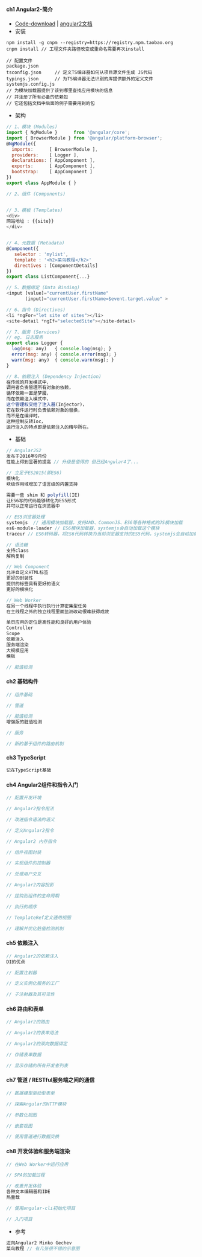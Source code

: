 #### **ch1 Angular2-简介**

* [Code-download](https://github.com/mgechev/switching-to-angular2) \| [angular2文档](https://angular.io/docs/ts/latest/quickstart.html)
* 安装

```
npm install -g cnpm --registry=https://registry.npm.taobao.org
cnpm install // 工程文件夹路径改变或重命名需要再次install

// 配置文件
package.json 
tsconfig.json     // 定义TS编译器如何从项目源文件生成 JS代码
typings.json      // 为TS编译器无法识别的库提供额外的定义文件
systemjs.config.js 
// 为模块加载器提供了该到哪里查找应用模块的信息
// 并注册了所有必备的依赖包
// 它还包括文档中后面的例子需要用到的包
```

* 架构

```js
// 1、模块 (Modules)
import { NgModule }      from '@angular/core';
import { BrowserModule } from '@angular/platform-browser';
@NgModule({
  imports:      [ BrowserModule ],
  providers:    [ Logger ],
  declarations: [ AppComponent ],
  exports:      [ AppComponent ],
  bootstrap:    [ AppComponent ]
})
export class AppModule { }

// 2、组件 (Components)


// 3、模板 (Templates)
<div>
网站地址 : {{site}}
</div>


// 4、元数据 (Metadata)
@Component({
   selector : 'mylist',
   template : '<h2>菜鸟教程</h2>'
   directives : [ComponentDetails]
})
export class ListComponent{...}

// 5、数据绑定 (Data Binding)
<input [value]="currentUser.firstName"
       (input)="currentUser.firstName=$event.target.value" >

// 6、指令 (Directives)
<li *ngFor="let site of sites"></li>
<site-detail *ngIf="selectedSite"></site-detail>

// 7、服务 (Services)
// eg. 日志服务
export class Logger {
  log(msg: any)   { console.log(msg); }
  error(msg: any) { console.error(msg); }
  warn(msg: any)  { console.warn(msg); }
}

// 8、依赖注入 (Dependency Injection)
在传统的开发模式中，
调用者负责管理所有对象的依赖，
循环依赖一直是梦魇，
而在依赖注入模式中，
这个管理权交给了注入器(Injector)，
它在软件运行时负责依赖对象的替换，
而不是在编译时。
这种控制反转Ioc，
运行注入的特点即是依赖注入的精华所在。
```

* 基础

```js
// AngularJS2 
发布于2016年9月份
性能上得到显著的提高 // 升级是值得的 但已经Angular4了...

// 立足于ES2015(即ES6)
模块化
块级作用域增加了语言级的内置支持

需要一些 shim 和 polyfill(IE)
让ES6写的代码能够转化为ES5形式
并可以正常运行在浏览器中

// ES5浏览器处理
systemjs  // 通用模块加载器，支持AMD、CommonJS、ES6等各种格式的JS模块加载
es6-module-loader // ES6模块加载器，systemjs会自动加载这个模块
traceur // ES6转码器，将ES6代码转换为当前浏览器支持的ES5代码，systemjs会自动加载 这个模块

// 语法糖
支持class
解构复制

// Web Component
允许自定义HTML标签
更好的封装性
提供的标签具有更好的语义
更好的模块化

// Web Worker
在另一个线程中执行执行计算密集型任务
在主线程之外的独立线程里面监测改动很难获得成效

单页应用的定位是高性能和良好的用户体验
Controller
Scope
依赖注入
服务端渲染
大规模应用
模板

// 脏值检测
```

#### **ch2 基础构件**

```js
// 组件基础

// 管道

// 脏值检测
增强版的脏值检测

// 服务

// 新的基于组件的路由机制
```

#### **ch3 TypeScript**

```js
记在TypeScript基础
```

#### **ch4 Angular2组件和指令入门**

```js
// 配置开发环境

// Angular2指令用法

// 改进指令语法的语义

// 定义Angular2指令

// Angular2 内存指令

// 组件视图封装

// 实现组件的控制器

// 处理用户交互

// Angular2内容投影

// 挂钩到组件的生命周期

// 执行的顺序

// TemplateRef定义通用视图

// 理解并优化脏值检测机制
```

#### **ch5 依赖注入**

```js
// Angular2的依赖注入
DI的优点

// 配置注射器

// 定义实例化服务的工厂

// 子注射器及其可见性
```

#### **ch6 路由和表单**

```js
// Angular2的路由

// Angular2的表单用法

// Angular2的双向数据绑定

// 存储表单数据

// 显示存储的所有开发者列表
```

#### **ch7 管道 / RESTful服务端之间的通信**

```js
// 数据模型驱动型表单

// 探索Angular的HTTP模块

// 参数化视图

// 嵌套视图

// 使用管道进行数据交换
```

#### **ch8 开发体验和服务端渲染**

```js
// 在Web Worker中运行应用

// SPA的加载过程

// 改善开发体验
各种文本编辑器和IDE
热重载

// 使用angular-cli初始化项目

// 入门项目
```

* 参考

```js
迈向Angular2 Minko Gechev
菜鸟教程 // 有几张很不错的示意图
```



